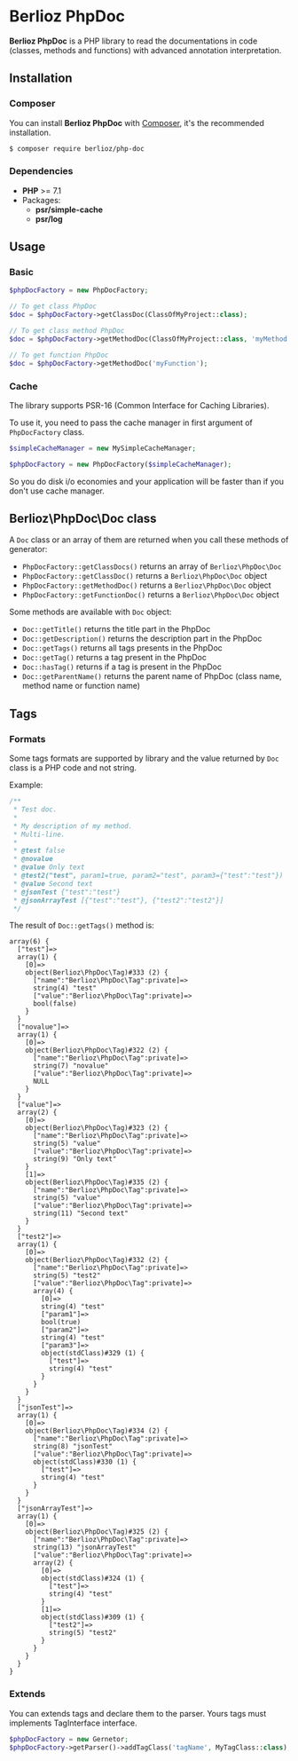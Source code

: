 # Berlioz PhpDoc

**Berlioz PhpDoc** is a PHP library to read the documentations in code (classes, methods and functions) with advanced annotation interpretation.

## Installation

### Composer

You can install **Berlioz PhpDoc** with [Composer](https://getcomposer.org/), it's the recommended installation.

```bash
$ composer require berlioz/php-doc
```

### Dependencies

* **PHP** >= 7.1
* Packages:
  * **psr/simple-cache**
  * **psr/log**


## Usage

### Basic

```php
$phpDocFactory = new PhpDocFactory;

// To get class PhpDoc
$doc = $phpDocFactory->getClassDoc(ClassOfMyProject::class);

// To get class method PhpDoc
$doc = $phpDocFactory->getMethodDoc(ClassOfMyProject::class, 'myMethod');

// To get function PhpDoc
$doc = $phpDocFactory->getMethodDoc('myFunction');
```

### Cache

The library supports PSR-16 (Common Interface for Caching Libraries).

To use it, you need to pass the cache manager in first argument of `PhpDocFactory` class.

```php
$simpleCacheManager = new MySimpleCacheManager;

$phpDocFactory = new PhpDocFactory($simpleCacheManager);
```

So you do disk i/o economies and your application will be faster than if you don't use cache manager.


## Berlioz\PhpDoc\Doc class

A `Doc` class or an array of them are returned when you call these methods of generator:
- `PhpDocFactory::getClassDocs()` returns an array of `Berlioz\PhpDoc\Doc`
- `PhpDocFactory::getClassDoc()` returns a `Berlioz\PhpDoc\Doc` object
- `PhpDocFactory::getMethodDoc()` returns a `Berlioz\PhpDoc\Doc` object
- `PhpDocFactory::getFunctionDoc()` returns a `Berlioz\PhpDoc\Doc` object

Some methods are available with `Doc` object:
- `Doc::getTitle()` returns the title part in the PhpDoc
- `Doc::getDescription()` returns the description part in the PhpDoc
- `Doc::getTags()` returns all tags presents in the PhpDoc
- `Doc::getTag()` returns a tag present in the PhpDoc
- `Doc::hasTag()` returns if a tag is present in the PhpDoc
- `Doc::getParentName()` returns the parent name of PhpDoc (class name, method name or function name)


## Tags

### Formats

Some tags formats are supported by library and the value returned by `Doc` class is a PHP code and not string.

Example:
```php
/**
 * Test doc.
 *
 * My description of my method.
 * Multi-line.
 *
 * @test false
 * @novalue
 * @value Only text
 * @test2("test", param1=true, param2="test", param3={"test":"test"})
 * @value Second text
 * @jsonTest {"test":"test"}
 * @jsonArrayTest [{"test":"test"}, {"test2":"test2"}]
 */
```

The result of `Doc::getTags()` method is:
```
array(6) {
  ["test"]=>
  array(1) {
    [0]=>
    object(Berlioz\PhpDoc\Tag)#333 (2) {
      ["name":"Berlioz\PhpDoc\Tag":private]=>
      string(4) "test"
      ["value":"Berlioz\PhpDoc\Tag":private]=>
      bool(false)
    }
  }
  ["novalue"]=>
  array(1) {
    [0]=>
    object(Berlioz\PhpDoc\Tag)#322 (2) {
      ["name":"Berlioz\PhpDoc\Tag":private]=>
      string(7) "novalue"
      ["value":"Berlioz\PhpDoc\Tag":private]=>
      NULL
    }
  }
  ["value"]=>
  array(2) {
    [0]=>
    object(Berlioz\PhpDoc\Tag)#323 (2) {
      ["name":"Berlioz\PhpDoc\Tag":private]=>
      string(5) "value"
      ["value":"Berlioz\PhpDoc\Tag":private]=>
      string(9) "Only text"
    }
    [1]=>
    object(Berlioz\PhpDoc\Tag)#335 (2) {
      ["name":"Berlioz\PhpDoc\Tag":private]=>
      string(5) "value"
      ["value":"Berlioz\PhpDoc\Tag":private]=>
      string(11) "Second text"
    }
  }
  ["test2"]=>
  array(1) {
    [0]=>
    object(Berlioz\PhpDoc\Tag)#332 (2) {
      ["name":"Berlioz\PhpDoc\Tag":private]=>
      string(5) "test2"
      ["value":"Berlioz\PhpDoc\Tag":private]=>
      array(4) {
        [0]=>
        string(4) "test"
        ["param1"]=>
        bool(true)
        ["param2"]=>
        string(4) "test"
        ["param3"]=>
        object(stdClass)#329 (1) {
          ["test"]=>
          string(4) "test"
        }
      }
    }
  }
  ["jsonTest"]=>
  array(1) {
    [0]=>
    object(Berlioz\PhpDoc\Tag)#334 (2) {
      ["name":"Berlioz\PhpDoc\Tag":private]=>
      string(8) "jsonTest"
      ["value":"Berlioz\PhpDoc\Tag":private]=>
      object(stdClass)#330 (1) {
        ["test"]=>
        string(4) "test"
      }
    }
  }
  ["jsonArrayTest"]=>
  array(1) {
    [0]=>
    object(Berlioz\PhpDoc\Tag)#325 (2) {
      ["name":"Berlioz\PhpDoc\Tag":private]=>
      string(13) "jsonArrayTest"
      ["value":"Berlioz\PhpDoc\Tag":private]=>
      array(2) {
        [0]=>
        object(stdClass)#324 (1) {
          ["test"]=>
          string(4) "test"
        }
        [1]=>
        object(stdClass)#309 (1) {
          ["test2"]=>
          string(5) "test2"
        }
      }
    }
  }
}
```

### Extends

You can extends tags and declare them to the parser.
Yours tags must implements TagInterface interface.

```php
$phpDocFactory = new Gernetor;
$phpDocFactory->getParser()->addTagClass('tagName', MyTagClass::class);
```
